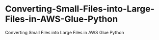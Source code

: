 # Converting-Small-Files-into-Large-Files-in-AWS-Glue-Python
Converting Small Files into Large Files in AWS Glue Python
